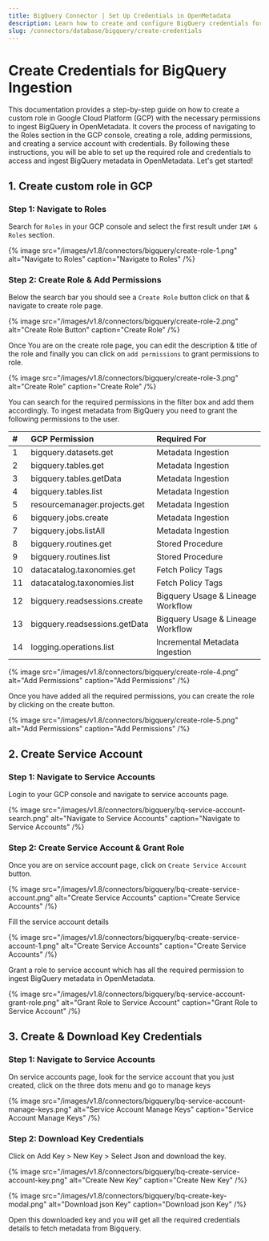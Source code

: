 ```yaml
---
title: BigQuery Connector | Set Up Credentials in OpenMetadata
description: Learn how to create and configure BigQuery credentials for OpenMetadataDatabase Connector. Step-by-step guide with authentication setup and best practices.
slug: /connectors/database/bigquery/create-credentials
---
```


# Create Credentials for BigQuery Ingestion

This documentation provides a step-by-step guide on how to create a custom role in Google Cloud Platform (GCP) with the necessary permissions to ingest BigQuery in OpenMetadata. It covers the process of navigating to the Roles section in the GCP console, creating a role, adding permissions, and creating a service account with credentials. By following these instructions, you will be able to set up the required role and credentials to access and ingest BigQuery metadata in OpenMetadata. Let's get started!

## 1. Create custom role in GCP

### Step 1: Navigate to Roles

Search for `Roles` in your GCP console and select the first result under `IAM & Roles` section.

{% image
src="/images/v1.8/connectors/bigquery/create-role-1.png"
alt="Navigate to Roles"
caption="Navigate to Roles" /%}


### Step 2: Create Role & Add Permissions

Below the search bar you should see a `Create Role` button click on that & navigate to create role page.

{% image
src="/images/v1.8/connectors/bigquery/create-role-2.png"
alt="Create Role Button"
caption="Create Role" /%}

Once You are on the create role page, you can edit the description & title of the role and finally you can click on `add permissions` to grant permissions to role.

{% image
src="/images/v1.8/connectors/bigquery/create-role-3.png"
alt="Create Role"
caption="Create Role" /%}

You can search for the required permissions in the filter box and add them accordingly. To ingest metadata from BigQuery you need to grant the following permissions to the user.


| #    | GCP Permission                | Required For            |
| :--- | :---------------------------- | :---------------------- |
| 1    | bigquery.datasets.get         | Metadata Ingestion      |
| 2    | bigquery.tables.get           | Metadata Ingestion      |
| 3    | bigquery.tables.getData       | Metadata Ingestion      |
| 4    | bigquery.tables.list          | Metadata Ingestion      |
| 5    | resourcemanager.projects.get  | Metadata Ingestion      |
| 6    | bigquery.jobs.create          | Metadata Ingestion      |
| 7    | bigquery.jobs.listAll         | Metadata Ingestion      |
| 8    | bigquery.routines.get         | Stored Procedure        |
| 9    | bigquery.routines.list        | Stored Procedure        |
| 10   | datacatalog.taxonomies.get    | Fetch Policy Tags       |
| 11   | datacatalog.taxonomies.list   | Fetch Policy Tags       |
| 12   | bigquery.readsessions.create  | Bigquery Usage & Lineage Workflow |
| 13   | bigquery.readsessions.getData | Bigquery Usage & Lineage Workflow |
| 14   | logging.operations.list       | Incremental Metadata Ingestion    |

{% image
src="/images/v1.8/connectors/bigquery/create-role-4.png"
alt="Add Permissions"
caption="Add Permissions" /%}

Once you have added all the required permissions, you can create the role by clicking on the create button. 

{% image
src="/images/v1.8/connectors/bigquery/create-role-5.png"
alt="Add Permissions"
caption="Add Permissions" /%}

## 2. Create Service Account

### Step 1: Navigate to Service Accounts

Login to your GCP console and navigate to service accounts page.

{% image
src="/images/v1.8/connectors/bigquery/bq-service-account-search.png"
alt="Navigate to Service Accounts"
caption="Navigate to Service Accounts" /%}


### Step 2: Create Service Account & Grant Role

Once you are on service account page, click on `Create Service Account` button.

{% image
src="/images/v1.8/connectors/bigquery/bq-create-service-account.png"
alt="Create Service Accounts"
caption="Create Service Accounts" /%}

Fill the service account details 

{% image
src="/images/v1.8/connectors/bigquery/bq-create-service-account-1.png"
alt="Create Service Accounts"
caption="Create Service Accounts" /%}

Grant a role to service account which has all the required permission to ingest BigQuery metadata in OpenMetadata.

{% image
src="/images/v1.8/connectors/bigquery/bq-service-account-grant-role.png"
alt="Grant Role to Service Account"
caption="Grant Role to Service Account" /%}


## 3. Create & Download Key Credentials

### Step 1: Navigate to Service Accounts

On service accounts page, look for the service account that you just created, click on the three dots menu and go to manage keys

{% image
src="/images/v1.8/connectors/bigquery/bq-service-account-manage-keys.png"
alt="Service Account Manage Keys"
caption="Service Account Manage Keys" /%}


### Step 2: Download Key Credentials

Click on Add Key > New Key > Select Json and download the key.

{% image
src="/images/v1.8/connectors/bigquery/bq-create-service-account-key.png"
alt="Create New Key"
caption="Create New Key" /%}

{% image
src="/images/v1.8/connectors/bigquery/bq-create-key-modal.png"
alt="Download json Key"
caption="Download json Key" /%}

Open this downloaded key and you will get all the required credentials details to fetch metadata from Bigquery.
